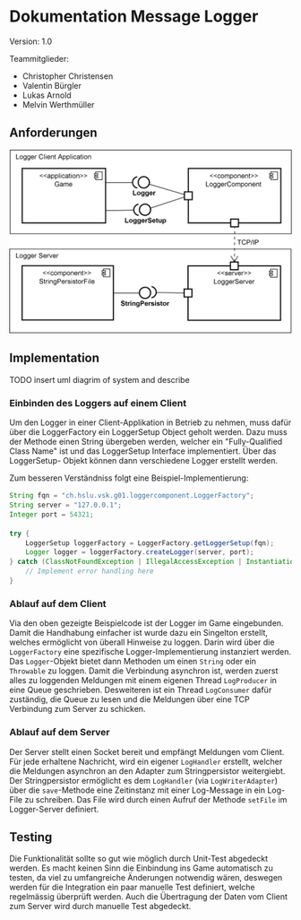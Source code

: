 # Dokumentation Message Logger

Version: 1.0

Teammitglieder:

* Christopher Christensen
* Valentin Bürgler
* Lukas Arnold
* Melvin Werthmüller

## Anforderungen
![](base-system-overview.png)

## Implementation
TODO insert uml diagrim of system and describe

### Einbinden des Loggers auf einem Client
Um den Logger in einer Client-Applikation in Betrieb zu nehmen, muss dafür über die LoggerFactory ein LoggerSetup Object geholt werden. Dazu muss der Methode einen String übergeben werden, welcher ein "Fully-Qualified Class Name" ist und das LoggerSetup Interface implementiert. Über das LoggerSetup-
Objekt können dann verschiedene Logger erstellt werden. 

Zum besseren Verständniss folgt eine Beispiel-Implementierung:

```java
String fqn = "ch.hslu.vsk.g01.loggercomponent.LoggerFactory";
String server = "127.0.0.1";
Integer port = 54321;

try {
	LoggerSetup loggerFactory = LoggerFactory.getLoggerSetup(fqn);
	Logger logger = loggerFactory.createLogger(server, port);
} catch (ClassNotFoundException | IllegalAccessException | InstantiationException e) {
	// Implement error handling here
}
```

### Ablauf auf dem Client
Via den oben gezeigte Beispielcode ist der Logger im Game eingebunden. Damit die Handhabung einfacher ist wurde dazu ein Singelton erstellt, welches ermöglicht von überall Hinweise zu loggen. Darin wird über die `LoggerFactory` eine spezifische Logger-Implementierung instanziert werden. Das `Logger`-Objekt bietet dann Methoden um einen `String` oder ein `Throwable` zu loggen. Damit die Verbindung asynchron ist, werden zuerst alles zu loggenden Meldungen mit einem eigenen Thread `LogProducer` in eine Queue geschrieben. Desweiteren ist ein Thread `LogConsumer` dafür zuständig, die Queue zu lesen und die Meldungen über eine TCP Verbindung zum Server zu schicken.

### Ablauf auf dem Server
Der Server stellt einen Socket bereit und empfängt Meldungen vom Client. Für jede erhaltene Nachricht, wird ein eigener `LogHandler` erstellt, welcher die Meldungen asynchron an den Adapter zum Stringpersistor weitergiebt. Der Stringpersistor ermöglicht es dem `LogHandler` (via `LogWriterAdapter`) über die `save`-Methode eine Zeitinstanz mit einer Log-Message in ein Log-File zu schreiben. Das File wird durch einen Aufruf der Methode `setFile` im Logger-Server definiert. 

## Testing
Die Funktionalität sollte so gut wie möglich durch Unit-Test abgedeckt werden. Es macht keinen Sinn die Einbindung ins Game automatisch zu testen, da viel zu umfangreiche Änderungen notwendig wären, deswegen werden für die Integration ein paar manuelle Test definiert, welche regelmässig überprüft werden. Auch die Übertragung der Daten vom Client zum Server wird durch manuelle Test abgedeckt. 
